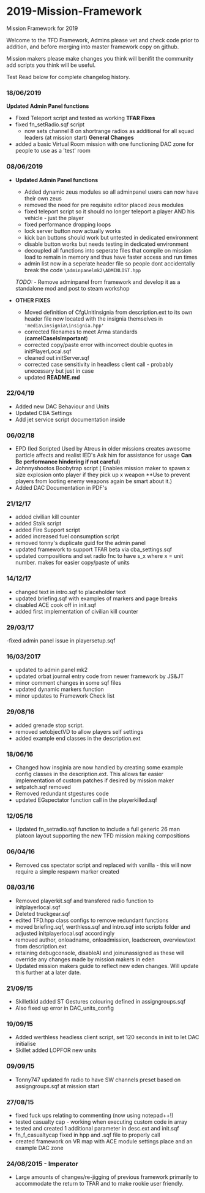 # 2019-Mission-Framework
Mission Framework for 2019

Welcome to the TFD Framework, Admins please vet and check code prior to addition, and before merging into master framework copy on github.

Mission makers please make changes you think will benifit the community add scripts you think will be useful.

Test
Read below for complete changelog history.

### 18/06/2019
**Updated Admin Panel functions**
- Fixed Teleport script and tested as working
**TFAR Fixes**
- fixed fn_setRadio.sqf script
    - now sets channel 8 on shortrange radios as additional for all squad leaders (at mission start)
**General Changes**
- added a basic Virtual Room mission with one functioning DAC zone for people to use as a 'test' room


### 08/06/2019
- **Updated Admin Panel functions**
    - Added dynamic zeus modules so all adminpanel users can now have their own zeus
    - removed the need for pre requisite editor placed zeus modules
    - fixed teleport script so it should no longer teleport a player AND his vehicle - just the player
    - fixed performance dropping loops
    - lock server button now actually works
    - kick ban buttons should work but untested in dedicated environment
    - disable button works but needs testing in dedicated environment
    - decoupled all functions into seperate files that compile on mission load to remain in memory and thus have faster access and run times
    - admin list now in a seperate header file so people dont accidentally break the code ``` \adminpanelmk2\ADMINLIST.hpp ```
    
    *TODO:* 
        - Remove adminpanel from framework and develop it as a standalone mod and post to steam workshop

- **OTHER FIXES**
    - Moved definition of CfgUnitInsignia from description.ext to its own header file now located with the insignia themselves in ```'media\insignia\insignia.hpp'```
    - corrected filenames to meet Arma standards (**camelCaseIsImportant**)
    - corrected copy/paste error with incorrect double quotes in initPlayerLocal.sqf
    - cleaned out initServer.sqf
    - corrected case sensitivity in headless client call - probably unecessary but just in case
    - updated **README.md**

### 22/04/19
- Added new DAC Behaviour and Units
- Updated CBA Settings
- Add jet service script documentation inside

### 06/02/18
- EPD (Ied Scripted Used by Atreus in older missions creates awesome particle affects and realist IED's Ask him for assistance for usage **Can Be performance hindering if not careful**)
- Johnnyshootos Boobytrap script ( Enables mission maker to spawn x size explosion onto player if they pick up x weapon **Use to prevent players from looting enemy weapons again be smart about it.)
- Added DAC Documentation in PDF's 

### 21/12/17
- added civilian kill counter
- added Stalk script
- added Fire Support script 
- added increased fuel consumption script
- removed tonny's duplicate guid for the admin panel
- updated framework to support TFAR beta via cba_settings.sqf
- updated compositions and set radio fnc to have s_x where x = unit number.  makes for easier copy/paste of units

### 14/12/17
- changed text in intro.sqf to placeholder text
- updated briefing.sqf with examples of markers and page breaks
- disabled ACE cook off in init.sqf
- added first implementation of civilian kill counter

### 29/03/17
-fixed admin panel issue in playersetup.sqf

### 16/03/2017
- updated to admin panel mk2 
- updated orbat journal entry code from newer framework by JS&JT
- minor comment changes in some sqf files
- updated dynamic markers function
- minor updates to Framework Check list

### 29/08/16
- added grenade stop script.
- removed setobjectVD to allow players self settings
- added example end classes in the description.ext

### 18/06/16
- Changed how insginia are now handled by creating some example config classes in the description.ext.  This allows far easier implementation of custom patches if desired by mission maker
- setpatch.sqf removed
- Removed redundant stgestures code
- updated EGspectator function call in the playerkilled.sqf

### 12/05/16
 - Updated fn_setradio.sqf function to include a full generic 26 man platoon layout supporting the new TFD mission making compositions

### 06/04/16
- Removed css spectator script and replaced with vanilla - this will now require a simple respawn marker created

### 08/03/16
- Removed playerkit.sqf and transfered radio function to initplayerlocal.sqf
- Deleted truckgear.sqf
- edited TFD.hpp class configs to remove redundant functions
- moved briefing.sqf, werthless.sqf and intro.sqf into scripts folder and adjusted initplayerlocal.sqf accordingly
- removed author, onloadname, onloadmission, loadscreen, overviewtext from description.ext
- retaining debugconsole, disableAI and joinunassigned as these will override any changes made by mission makers in eden
- Updated mission makers guide to reflect new eden changes.  Will update this further at a later date.

### 21/09/15
- Skilletkid added ST Gestures colouring defined in assigngroups.sqf
- Also fixed up error in DAC_units_config 

### 19/09/15
- Added werthless headless client script, set 120 seconds in init to let DAC initialise
- Skillet added LOPFOR new units

### 09/09/15
- Tonny747 updated fn radio to have SW channels preset based on assigngroups.sqf at mission start

### 27/08/15
- fixed fuck ups relating to commenting (now using notepad++!)
- tested casualty cap - working when executing custom code in array
- tested and created 1 additional parameter in desc.ext and init.sqf
- fn_f_casualtycap fixed in hpp and .sqf file to properly call
- created framework on VR map with ACE module settings place and an example DAC zone

### 24/08/2015 - Imperator
- Large amounts of changes/re-jigging of previous framework primarily to accommodate the return to TFAR and to make rookie user friendly.














